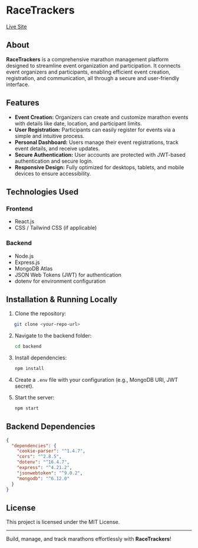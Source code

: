 # RaceTrackers

[Live Site](https://marathonproject-2a4f2.web.app/)

## About
**RaceTrackers** is a comprehensive marathon management platform designed to streamline event organization and participation. It connects event organizers and participants, enabling efficient event creation, registration, and communication, all through a secure and user-friendly interface.

## Features
- **Event Creation:** Organizers can create and customize marathon events with details like date, location, and participant limits.
- **User Registration:** Participants can easily register for events via a simple and intuitive process.
- **Personal Dashboard:** Users manage their event registrations, track event details, and receive updates.
- **Secure Authentication:** User accounts are protected with JWT-based authentication and secure login.
- **Responsive Design:** Fully optimized for desktops, tablets, and mobile devices to ensure accessibility.

## Technologies Used

### Frontend
- React.js
- CSS / Tailwind CSS (if applicable)

### Backend
- Node.js
- Express.js
- MongoDB Atlas
- JSON Web Tokens (JWT) for authentication
- dotenv for environment configuration

## Installation & Running Locally

1. Clone the repository:
```bash
   git clone <your-repo-url>
````

2. Navigate to the backend folder:

   ```bash
   cd backend
   ```
3. Install dependencies:

   ```bash
   npm install
   ```
4. Create a `.env` file with your configuration (e.g., MongoDB URI, JWT secret).
5. Start the server:

   ```bash
   npm start
   ```

## Backend Dependencies

```json
{
  "dependencies": {
    "cookie-parser": "^1.4.7",
    "cors": "^2.8.5",
    "dotenv": "^16.4.7",
    "express": "^4.21.2",
    "jsonwebtoken": "^9.0.2",
    "mongodb": "^6.12.0"
  }
}
```

## License

This project is licensed under the MIT License.

---

Build, manage, and track marathons effortlessly with **RaceTrackers**!
